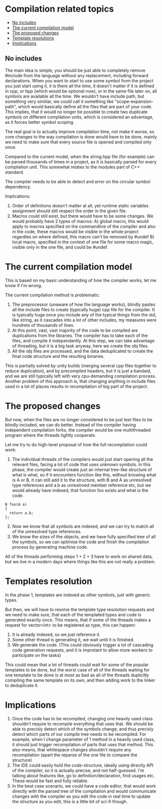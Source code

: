 # Compilation related topics

- [No includes](#no-includes)
- [The current compilation model](#the-current-compilation-model)
- [The proposed changes](#the-proposed-changes)
- [Template resolutions](#template-resolution)
- [Implications](#implications)

## No includes
The main idea is simple, you should be just able to completely remove #include from the language without any replacement, including forward declarations.
When you want to start to use some symbol from the project you just start using it, it is there all the time, it doesn't matter if it is defined in cpp, or hpp (which would be optional now), or in the same file later on, all symbols are available all the time.
We wouldn't have include path, but something very similiar, we could call it something like "scope-expansion-path", which would basically define all the files that are part of your code.
This implies, that it would no longer be possible to create two duplicate symbols on different compilation units, which is considered an advantage, as it forces better symbol scoping.

The real goal is to actually improve compilation time, not make it worse, so core changes to the way compilation is done would have to be done, mainly we need to make sure that every source file is opened and compiled only once.

Compared to the current model, when the string.hpp file (for example) can be parsed thousands of times in a project, as it is basically parsed for every compilation unit. This somewhat relates to the modules part of C++ standard.

The compiler needs to be able to detect and error on the circular symbol dependency.

Implications:
1. Order of definitions doesn't matter at all, yet runtime static variables assignment should still respect the order in the given file.
2. Macros could still exist, but there would have to be some changes. We would probably have 2 types of macros: A) global macro, this would apply to macros specified on the commandline of the compiler and also in the code, these macros would be visible in the whole project regardles on where defined, this macro can't be removed by #undef B) local macro, specified in the context of one file for some macro magic, visible only in the one file, and could be #undef.

# The current compilation model
This is based on my basic understanding of how the compiler works, let me know if I'm wrong.

The current compilation method is problematic:
1. The preprocessor (unaware of how the language works), blindly pastes all the include files to create (typically huge) cpp file for the compiler. It is typically huge once you include any of the typical things from the std, like string, as it cascades into a lot of other includes, my measures were hundrets of thousands of lines.
2. At this point, vast, vast majority of the code to be compiled are duplications from the libraries. The compiler has to take each of the files, and compile it independently. At this step, we can take advantage of threading, but it is a big task anyway, here we create the obj files.
3. All the obj files are processed, and the data deduplicated to create the final code structure and the resulting binaries.

This is partially solved by unity builds (merging several cpp files together to reduce duplication), and by precompiled headers, but it is just a bandaid, and we are still typically left with very cpu-demanding compilation process.
Another problem of this approach is, that changing anything in include files used in a lot of places results in recompilation of big part of the project.

# The proposed changes
But now, when the files are no longer considered to be just text files to be blindly included, we can do better.
Instead of the compiler having independent compilation forks, the compiler would be one multithreaded program where the threads tightly cooperate.

Let me try to do high-level proposal of how the full recompilation could work:

1. The individual threads of the compilers would just start opening all the relevant files, facing a lot of code that uses unknown symbols.
   In this phase, the compiler would create just an internal tree-like structure of what is what, so if it encounters function like this, without knowing what is A or B, it can still add it to the structure, with B and A as unresolved type references and a.b as unresloved member reference etc, but we would already have indexed, that function foo exists and what is the code.

```
B foo(A a)
{
  return a.b;
};
```

2. Now we know that all symbols are indexed, and we can try to match all of the unresolved type references.
3. We know the sizes of the objects, and we have fully specified tree of all the symbols, so we can optimise the code and finish the compilation process by generating machine code.

All of the threads performing steps 1 + 2 + 3 have to work on shared data, but we live in a modern days where things like this are not really a problem.

# Templates resolution
In the phase 1, templates are indexed as other symbols, just with generic types.

But then, we will have to resolve the template type resolution requests and we need to make sure, that each of the templated types and code is generated exactly once. This means, that if some of the threads makes a request for vector&lt;int&gt; to be registered as type, this can happen:
1. It is already indexed, so we just reference it.
2. Some other thread is generating it, we wait until it is finished.
3. We generate the code. (This could obviously trigger a lot of cascading code generation requests, and it is improtant to allow more workers to participate on the tasks)

This could mean that a lot of threads could wait for some of the popular templates to be done, but the worst case of all of the threads waiting for one template to be done is at most as bad as all of the threads duplicitly compiling the same template on its own, and then adding work to the linker to deduplicate it.

# Implications
1. Once the code has to be recompiled, changing one heavily used class shouldn't require to recompile everything that uses that. We should be able to precisly detect which of the symbols change, and thus precisly detect which parts of our compile tree needs to be recompiled. For example, when I change parameter of 1 method in a heavily used class, it should just trigger recompilation of parts that uses that method.
   This also means, that whitespace changes shouldn't require any recompilation (apart the reparse of the one file to compare the structure)
2. The IDE could easily hold the code-structure, ideally using directly API of the compiler, so it is actually precise, and not half-guessed. I'm talking about features like, go to definition/declaration, find usages etc. These would be fast and fully reliable.
3. In the best case scenario, we could have a code editor, that would work directly with the parsed tree of the compilation and would communicate changes with the compiler as you edit the code in real time to update the structure as you edit, this is a little bit of sci-fi though.
